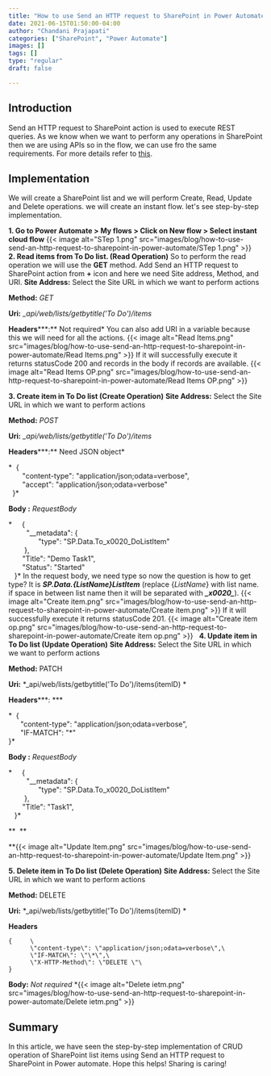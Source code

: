 ```yaml
---
title: "How to use Send an HTTP request to SharePoint in Power Automate?"
date: 2021-06-15T01:50:00-04:00
author: "Chandani Prajapati"
categories: ["SharePoint", "Power Automate"]
images: []
tags: []
type: "regular"
draft: false

---
```


## Introduction 
Send an HTTP request to SharePoint action is used to execute REST
queries. As we know when we want to perform any operations in SharePoint
then we are using APIs so in the flow, we can use fro the same
requirements.
For more details refer to
[this](https://docs.microsoft.com/en-us/sharepoint/dev/business-apps/power-automate/guidance/working-with-send-sp-http-request).

## Implementation 
We will create a SharePoint list and we will perform Create, Read,
Update and Delete operations. we will create an instant flow. let's see
step-by-step implementation.
 

**1. Go to Power Automate \> My flows \> Click on New flow \> Select
instant cloud flow**
{{< image alt="STep 1.png" src="images/blog/how-to-use-send-an-http-request-to-sharepoint-in-power-automate/STep 1.png" >}}
 
**2. Read items from To Do list. (Read Operation)**
So to perform the read operation we will use the **GET** method.
Add Send an HTTP request to SharePoint action from **+** icon and here
we need Site address, Method, and URI.
**Site Address:** Select the Site URL in which we want to perform
actions

**Method:** *GET*

**Uri:** *\_api/web/lists/getbytitle('To Do')/items*

**Headers*****:** Not required*
You can also add URI in a variable because this we will need for all the
actions.
{{< image alt="Read Items.png" src="images/blog/how-to-use-send-an-http-request-to-sharepoint-in-power-automate/Read Items.png" >}}
If it will successfully execute it returns statusCode 200 and records in
the body if records are available.
{{< image alt="Read Items OP.png" src="images/blog/how-to-use-send-an-http-request-to-sharepoint-in-power-automate/Read Items OP.png" >}}
 

**3. Create item in To Do list (Create Operation)**
**Site Address:** Select the Site URL in which we want to perform
actions

**Method:** *POST*

**Uri:** *\_api/web/lists/getbytitle('To Do')/items*

**Headers*****:** Need JSON object*

*  {\
       \"content-type\": \"application/json;odata=verbose\",\
       \"accept\": \"application/json;odata=verbose\"\
  }*

**Body :** *RequestBody*

*     {\
         \"\_\_metadata\": {\
               \"type\": \"SP.Data.To_x0020_DoListItem\"\
        },\
       \"Title\": \"Demo Task1\",\
       \"Status\": \"Started\"\
   }*
In the request body, we need type so now the question is how to get
type? It is ***SP.Data.{ListName}ListItem*** (replace {*ListName*} with
list name. if space in between list name then it will be separated with
***\_x0020\_***).
{{< image alt="Create item.png" src="images/blog/how-to-use-send-an-http-request-to-sharepoint-in-power-automate/Create item.png" >}}
If it will successfully execute it returns statusCode 201.
{{< image alt="Create item op.png" src="images/blog/how-to-use-send-an-http-request-to-sharepoint-in-power-automate/Create item op.png" >}}
 
**4. Update item in To Do list (Update Operation)**
**Site Address:** Select the Site URL in which we want to perform
actions

**Method:** PATCH

**Uri:** *\_api/web/lists/getbytitle('To Do')/items(itemID) *

**Headers*****: ***

*  {\
      \"content-type\": \"application/json;odata=verbose\",\
      \"IF-MATCH\": \"\*\"\
}*

**Body :** *RequestBody*

*     {\
         \"\_\_metadata\": {\
               \"type\": \"SP.Data.To_x0020_DoListItem\"\
        },\
       \"Title\": \"Task1\",\
   }*

**  **

**{{< image alt="Update Item.png" src="images/blog/how-to-use-send-an-http-request-to-sharepoint-in-power-automate/Update Item.png" >}}
 

**5. Delete item in To Do list (Delete Operation)**
**Site Address:** Select the Site URL in which we want to perform
actions

**Method:** DELETE

**Uri:** *\_api/web/lists/getbytitle('To Do')/items(itemID) *

**Headers**

```
{     \
      \"content-type\": \"application/json;odata=verbose\",\
      \"IF-MATCH\": \"\*\",\
      \"X-HTTP-Method\": \"DELETE \"\
}
```

**Body:** *Not required*
*{{< image alt="Delete ietm.png" src="images/blog/how-to-use-send-an-http-request-to-sharepoint-in-power-automate/Delete ietm.png" >}}

## Summary 

In this article, we have seen the step-by-step implementation of CRUD
operation of SharePoint list items using Send an HTTP request to
SharePoint in Power automate.
Hope this helps!
Sharing is caring!
